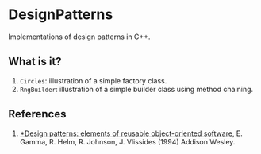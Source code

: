 # DesignPatterns
Implementations of design patterns in C++.

## What is it?
1. `Circles`: illustration of a simple factory class.
1. `RngBuilder`: illustration of a simple builder class using method
    chaining.

## References
1. [*Design patterns: elements of reusable object-oriented software](https://www.amazon.co.uk/Design-patterns-elements-reusable-object-oriented/dp/0201633612/ref=sr_1_1?ie=UTF8&qid=1519888037&sr=8-1&keywords=design+patterns), E. Gamma, R. Helm, R. Johnson, J. Vlissides (1994) Addison Wesley.
